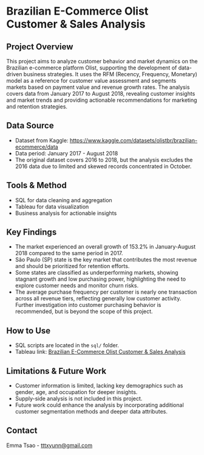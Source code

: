 # Brazilian E-Commerce Olist Customer & Sales Analysis

## Project Overview
This project aims to analyze customer behavior and market dynamics on the Brazilian e-commerce platform Olist, supporting the development of data-driven business strategies. It uses the RFM (Recency, Frequency, Monetary) model as a reference for customer value assessment and segments markets based on payment value and revenue growth rates. The analysis covers data from January 2017 to August 2018, revealing customer insights and market trends and providing actionable recommendations for marketing and retention strategies.

## Data Source
- Dataset from Kaggle: https://www.kaggle.com/datasets/olistbr/brazilian-ecommerce/data
- Data period: January 2017 - August 2018
- The original dataset covers 2016 to 2018, but the analysis excludes the 2016 data due to limited and skewed records concentrated in October.

## Tools & Method
- SQL for data cleaning and aggregation
- Tableau for data visualization
- Business analysis for actionable insights

## Key Findings
- The market experienced an overall growth of 153.2% in January-August 2018 compared to the same period in 2017.
- São Paulo (SP) state is the key market that contributes the most revenue and should be prioritized for retention efforts.
- Some states are classified as underperforming markets, showing stagnant growth and low purchasing power, highlighting the need to explore customer needs and monitor churn risks.
- The average purchase frequency per customer is nearly one transaction across all revenue tiers, reflecting generally low customer activity. Further investigation into customer purchasing behavior is recommended, but is beyond the scope of this project.

## How to Use
- SQL scripts are located in the `sql/` folder.
- Tableau link: [Brazilian E-Commerce Olist Customer & Sales Analysis](https://public.tableau.com/app/profile/emma.tsao/viz/Olist_customersalesanalysis_0816/Olist)

## Limitations & Future Work
- Customer information is limited, lacking key demographics such as gender, age, and occupation for deeper insights.
- Supply-side analysis is not included in this project.
- Future work could enhance the analysis by incorporating additional customer segmentation methods and deeper data attributes.

## Contact
Emma Tsao - tttxyunn@gmail.com
